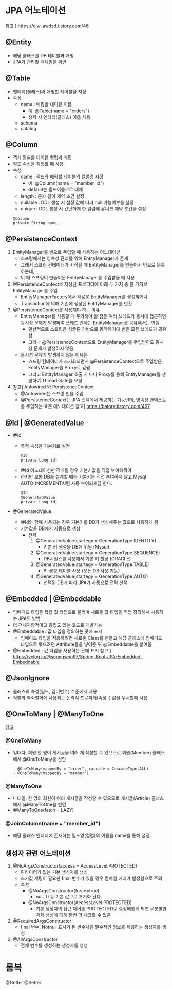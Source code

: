 # JPA 어노테이션
참고 ] https://cjw-awdsd.tistory.com/46

## @Entity
- 해당 클래스를 DB 테이블과 매핑
- JPA가 관리할 객체임을 확인

## @Table
- 엔티티(클래스)와 매핑할 테이블을 지정
- 속성
    - name : 매핑할 테이블 이름 
        - 예. @Table(name = "orders")
        - 생략 시 엔티티(클래스) 이름 사용
    - schema
    - catalog

## @Column
- 객체 필드를 테이블 컬럼과 매핑
- 필드 속성을 지정할 때 사용
- 속성
    - name : 필드와 매핑할 테이블의 컬럼명 지정
        - 예. @Column(name = "member_id")
        - default는 필드이름으로 대체
    - length : 문자 길이 제약 조건 설정
    - nullable : DDL 생성 시 설정 값에 따라 null 가능여부를 설정
    - unique : DDL 생성 시 간단하게 한 컬럼에 유니크 제약 조건을 설정
    ```
    @Column
    private String name;
    ```

## @PersistenceContext   
1. EntityManager를 빈으로 주입할 때 사용하는 어노테이션
    - 스프링에서는 영속성 관리를 위해 EntityManager가 존재
    - 그래서 스프링 컨테이너가 시작될 때 EntityManager를 만들어서 빈으로 등록하는데,
    - 이 때 스프링이 만들어둔 EntityManager를 주입받을 때 사용
2. @PersistenceContext로 지정된 프로퍼티에 아래 두 가지 중 한 가지로 EntityManager를 주입
    - EntityManagerFactory에서 새로운 EntityManager를 생성하거나
    - Transaction에 의해 기존에 생성된 EntityManager를 반환
3. @PersistenceContext를 사용해야 하는 이유
    - EntityManager를 사용할 때 주의해야 할 점은 여러 쓰레드가 동시에 접근하면 동시성 문제가 발생하여 쓰레드 간에는 EntityManager를 공유해서는 안됨
        - 일반적으로 스프링은 싱글톤 기반으로 동작하기에 빈은 모든 쓰레드가 공유함
        - 그러나 @PersistenceContext으로 EntityManager를 주입받아도 동시성 문제가 발생하지 않음
    - 동시성 문제가 발생하지 않는 이유는
        - 스프링 컨테이너가 초기화되면서 @PersistenceContext으로 주입받은 EntityManager를 Proxy로 감쌈
        - 그리고 EntityManager 호출 시 마다 Proxy를 통해 EntityManager를 생성하여 Thread-Safe를 보장
3. 참고] Autowired 와 PersistenceContext
    - @Autowired는 스프링 빈을 주입
    - @PersistenceContext는 JPA 스펙에서 제공하는 기능인데, 영속성 컨텍스트를 주입하는 표준 애노테이션
참고] https://batory.tistory.com/497


## @Id | @GeneratedValue
- @Id
    - 특정 속성을 기본키로 설정
        ```
        @Id
        private Long id;
        ```
    - @Id 어노테이션만 적게될 경우 기본키값을 직접 부여해줘야
    - 하지만 보통 DB를 설계할 때는 기본키는 직접 부여하지 않고 Mysql AUTO_INCREMENT처럼 자동 부여되게끔 한다.
        ```
        @Id
        @GeneratedValue
        private Long id;
        ```

- @GeneratedValue
    - @Id와 함께 사용되는 경우 기본키를 DB가 생성해주는 값으로 사용하게 됨
    - 기본값을 DB에서 자동으로 생성
        - 전략
            1. @GeneratedValue(startegy = GenerationType.IDENTITY)
                - 기본 키 생성을 DB에 위임 (Mysql)
            2. @GeneratedValue(startegy = GenerationType.SEQUENCE)	
                - DB시퀀스를 사용해서 기본 키 할당 (ORACLE)
            3. @GeneratedValue(startegy = GenerationType.TABLE)
                - 키 생성 테이블 사용 (모든 DB 사용 가능)
            4. @GeneratedValue(startegy = GenerationType.AUTO)
                - 선택된 DB에 따라 JPA가 자동으로 전략 선택


## @Embedded | @Embeddable
- 임베디드 타입은 복합 값 타입으로 불리며 새로운 값 타입을 직접 정의해서 사용하는 JPA의 방법
- 더 객체지향적이고 응집도 있는 코드로 개발가능
- @Embeddable : 값 타입을 정의하는 곳에 표시
    - 임베디드 타입을 적용하려면 새로운 Class를 만들고 해당 클래스에 임베디드 타입으로 묶으려던 Attribute들을 넣어준 뒤 @Embeddable를 붙여줌
- @Embedded : 값 타입을 사용하는 곳에 표시
참고 ] https://velog.io/@seongwon97/Spring-Boot-JPA-Embedded-Embeddable

## @JsonIgnore
- 클래스의 속성(필드, 멤버변수) 수준에서 사용
- 직렬화 역직렬화에 사용되는 논리적 프로퍼티(속성..) 값을 무시할때 사용

## @OneToMany | @ManyToOne
[참고](https://boomrabbit.tistory.com/217)
### @OneToMany
- 일대다, 회원 한 명이 게시글을 여러 개 작성할 수 있으므로 회원(Member) 클래스에서 @OneToMany를 선언
    ```
    - @OneToMany(mappedBy = "order", cascade = CascadeType.ALL)
    - @OneToMany(mappedBy = "member")
    ```
### @ManyToOne
- 다대일, 한 명의 회원이 여러 게시글을 작성할 수 있으므로 게시글(Article) 클래스에서 @ManyToOne을 선언
- @ManyToOne(fetch = LAZY)
### @JoinColumn(name = "member_id")
- 해당 클래스 엔티티에 존재하는 필드명(컬럼)의 이름을 name을 통해 설정
## 생성자 관련 어노테이션
1. @NoArgsConstructor(access = AccessLevel.PROTECTED)
    - 파라미터가 없는 기본 생성자를 생성
    - 초기값 세팅이 필요한 final 변수가 있을 경우 컴파일 에러가 발생함으로 주의
    - 속성
        - @NoArgsConstructor(force=true) 
            - null, 0 등 기본 값으로 초기화 된다.
        - @NoArgsConstructor(AccessLevel.PROTECTED)
            - 기본 생성자의 접근 제어를 PROTECTED로 설정해놓게 되면 무분별한 객체 생성에 대해 한번 더 체크할 수 있음
2. @RequiredArgsConstructor
    - final 변수, Notnull 표시가 된 변수처럼 필수적인 정보를 세팅하는 생성자를 생성
3. @AllArgsConstructor
    - 전체 변수를 생성하는 생성자를 생성
# 롬복
@Getter @Setter